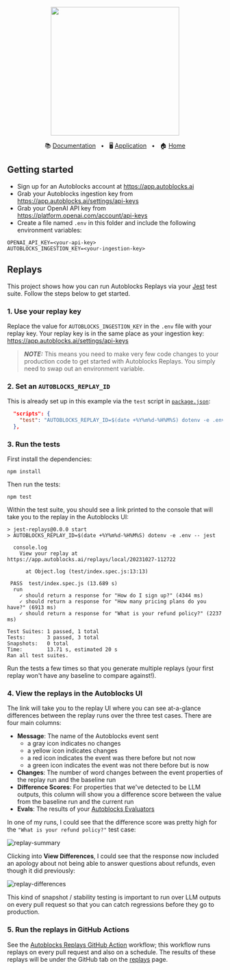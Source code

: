 <!-- banner start -->
<p align="center">
  <img src="https://app.autoblocks.ai/images/logo.png" width="300px">
</p>

<p align="center">
  📚
  <a href="https://docs.autoblocks.ai/">Documentation</a>
  &nbsp;
  •
  &nbsp;
  🖥️
  <a href="https://app.autoblocks.ai/">Application</a>
  &nbsp;
  •
  &nbsp;
  🏠
  <a href="https://www.autoblocks.ai/">Home</a>
</p>
<!-- banner end -->

<!-- getting started start -->

## Getting started

- Sign up for an Autoblocks account at https://app.autoblocks.ai
- Grab your Autoblocks ingestion key from https://app.autoblocks.ai/settings/api-keys
- Grab your OpenAI API key from https://platform.openai.com/account/api-keys
- Create a file named `.env` in this folder and include the following environment variables:

```
OPENAI_API_KEY=<your-api-key>
AUTOBLOCKS_INGESTION_KEY=<your-ingestion-key>
```

<!-- getting started end -->

## Replays

This project shows how you can run Autoblocks Replays via your [Jest](https://jestjs.io/) test suite. Follow the steps below to get started.

### 1. Use your replay key

Replace the value for `AUTOBLOCKS_INGESTION_KEY` in the `.env` file with your replay key. Your replay key is in the same place as your
ingestion key: https://app.autoblocks.ai/settings/api-keys

> **_NOTE:_** This means you need to make very few code changes to your production code to get started with Autoblocks Replays. You simply need to swap out an environment variable.

### 2. Set an `AUTOBLOCKS_REPLAY_ID`

This is already set up in this example via the `test` script in [`package.json`](./package.json):

```json
  "scripts": {
    "test": "AUTOBLOCKS_REPLAY_ID=$(date +%Y%m%d-%H%M%S) dotenv -e .env -- jest"
  },
```

### 3. Run the tests

First install the dependencies:

```
npm install
```

Then run the tests:

```
npm test
```

Within the test suite, you should see a link printed to the console that will take you to the replay in the Autoblocks UI:

```
> jest-replays@0.0.0 start
> AUTOBLOCKS_REPLAY_ID=$(date +%Y%m%d-%H%M%S) dotenv -e .env -- jest

  console.log
    View your replay at https://app.autoblocks.ai/replays/local/20231027-112722

      at Object.log (test/index.spec.js:13:13)

 PASS  test/index.spec.js (13.689 s)
  run
    ✓ should return a response for "How do I sign up?" (4344 ms)
    ✓ should return a response for "How many pricing plans do you have?" (6913 ms)
    ✓ should return a response for "What is your refund policy?" (2237 ms)

Test Suites: 1 passed, 1 total
Tests:       3 passed, 3 total
Snapshots:   0 total
Time:        13.71 s, estimated 20 s
Ran all test suites.
```

Run the tests a few times so that you generate multiple replays (your first replay won't have any baseline to compare against!).

### 4. View the replays in the Autoblocks UI

The link will take you to the replay UI where you can see at-a-glance differences between the replay runs over the three test cases. There are four main columns:

- **Message**: The name of the Autoblocks event sent
  - a gray icon indicates no changes
  - a yellow icon indicates changes
  - a red icon indicates the event was there before but not now
  - a green icon indicates the event was not there before but is now
- **Changes**: The number of word changes between the event properties of the replay run and the baseline run
- **Difference Scores**: For properties that we've detected to be LLM outputs, this column will show you a difference score between the value from the baseline run and the current run
- **Evals**: The results of your [Autoblocks Evaluators](https://docs.autoblocks.ai/features/evaluators)

In one of my runs, I could see that the difference score was pretty high for the `"What is your refund policy?"` test case:

![replay-summary](https://github.com/autoblocksai/autoblocks-examples/assets/7498009/cb99858a-8f94-4bd9-b8b4-893e32097642)

Clicking into **View Differences**, I could see that the response now included an apology about not being able to answer questions about refunds, even though it did previously:

![replay-differences](https://github.com/autoblocksai/autoblocks-examples/assets/7498009/53b33ed5-fe8e-44cf-ac07-c2f315ecb4b9)

This kind of snapshot / stability testing is important to run over LLM outputs on every pull request so that you can catch regressions before they go to production.

### 5. Run the replays in GitHub Actions

See the [Autoblocks Replays GitHub Action](/.github/workflows/autoblocks-replays.yml) workflow; this workflow runs replays on every pull request and also on a schedule. The results of these replays will be under the GitHub tab on the [replays](https://app.autoblocks.ai/replays) page.
